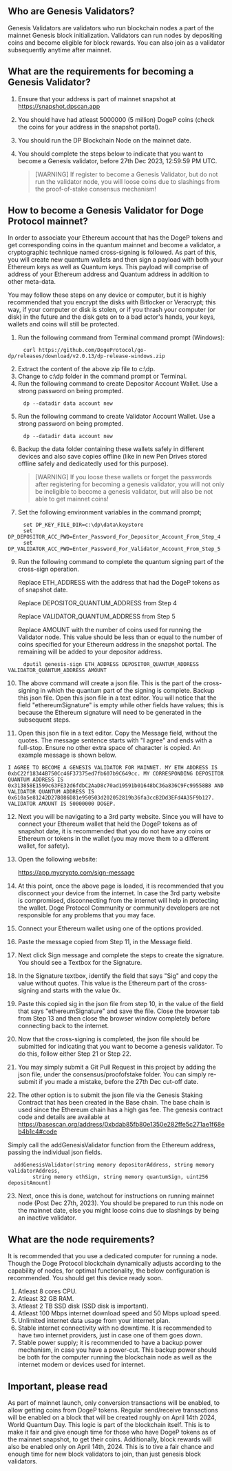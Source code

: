 ## Who are Genesis Validators?
Genesis Validators are validators who run blockchain nodes a part of the mainnet Genesis block initialization. Validators can run nodes by depositing coins and become eligible for block rewards. You can also join as a validator subsequently anytime after mainnet. 

## What are the requirements for becoming a Genesis Validator?
1) Ensure that your address is part of mainnet snapshot at https://snapshot.dpscan.app
2) You should have had atleast 5000000 (5 million) DogeP coins (check the coins for your address in the snapshot portal).
3) You should run the DP Blockchain Node on the mainnet date.
4) You should complete the steps below to indicate that you want to become a Genesis validator, before 27th Dec 2023, 12:59:59 PM UTC.

   > [WARNING] 
   > If register to become a Genesis Validator, but do not run the validator node, you will loose coins due to slashings from the proof-of-stake consensus mechanism!

## How to become a Genesis Validator for Doge Protocol mainnet?

In order to associate your Ethereum account that has the DogeP tokens and get corresponding coins in the quantum mainnet and become a validator, a cryptographic technique named cross-signing is followed. As part of this, you will create new quantum wallets and then sign a payload with both your Ethereum keys as well as Quantum keys. This payload will comprise of address of your Ethereum address and Quantum address in addition to other meta-data.

You may follow these steps on any device or computer, but it is highly recommended that you encrypt the disks with Bitlocker or Veracrypt; this way, if your computer or disk is stolen, or if you thrash your computer (or disk) in the future and the disk gets on to a bad actor's hands, your keys, wallets and coins will still be protected.

1) Run the following command from Terminal command prompt (Windows):
```
     curl https://github.com/DogeProtocol/go-dp/releases/download/v2.0.13/dp-release-windows.zip
```
2) Extract the content of the above zip file to c:\dp.
3) Change to c:\dp folder in the command prompt or Terminal.
4) Run the following command to create Depositor Account Wallet. Use a strong password on being prompted.
```
     dp --datadir data account new
```
5) Run the following command to create Validator Account Wallet. Use a strong password on being prompted.
```
     dp --datadir data account new
```
6) Backup the data folder containing these wallets safely in different devices and also save copies offline (like in new Pen Drives stored offline safely and dedicatedly used for this purpose).

   > [WARNING] 
   > If you loose these wallets or forget the passwords after registering for becoming a genesis validator, you will not only be ineligible to become a genesis validator, but will also be not able to get mainnet coins!
      
8) Set the following environment variables in the command prompt;
```
     set DP_KEY_FILE_DIR=c:\dp\data\keystore
     set DP_DEPOSITOR_ACC_PWD=Enter_Password_For_Depositor_Account_From_Step_4
     set DP_VALIDATOR_ACC_PWD=Enter_Password_For_Validator_Account_From_Step_5
```

9) Run the following command to complete the quantum signing part of the cross-sign operation.

    Replace ETH_ADDRESS with the address that had the DogeP tokens as of snapshot date.
   
    Replace DEPOSITOR_QUANTUM_ADDRESS from Step 4
   
    Replace VALIDATOR_QUANTUM_ADDRESS from Step 5
   
    Replace AMOUNT with the number of coins used for running the Validator node. This value should be less than or equal to the number of coins 
         specified for your Ethereum address in the snapshot portal. The remaining will be added to your depositor address.
   
```
     dputil genesis-sign ETH_ADDRESS DEPOSITOR_QUANTUM_ADDRESS VALIDATOR_QUANTUM_ADDRESS AMOUNT
```

10) The above command will create a json file. This is the part of the cross-signing in which the quantum part of the signing is complete. Backup this json file. Open this json file in a text editor. You will notice that the field "ethereumSignature" is empty while other fields have values; this is because the Ethereum signature will need to be generated in the subsequent steps.
    
12) Open this json file in a text editor. Copy the Message field, without the quotes. The message sentence starts with "I agree" and ends with a full-stop. Ensure no other extra space of character is copied. An example message is shown below.

```
I AGREE TO BECOME A GENESIS VALIDATOR FOR MAINNET. MY ETH ADDRESS IS 0xbC22f18344B750Cc46F37375ed7fb607b9C649cc. MY CORRESPONDING DEPOSITOR QUANTUM ADDRESS IS 0x313858E1599c63FE32d6fdbC2AaD8c70ad19591b01648bC36a836C9Fc99558B8 AND VALIDATOR QUANTUM ADDRESS IS 0x610a5e81242D27B086D81e950503d202052819b36fa3ccB2Dd3EFd4A35F9b127. VALIDATOR AMOUNT IS 50000000 DOGEP.
```

12) Next you will be navigating to a 3rd party website. Since you will have to connect your Ethereum wallet that held the DogeP tokens as of snapshot date, it is recommended that you do not have any coins or Ethereum or tokens in the wallet (you may move them to a different wallet, for safety).

13) Open the following website:

    https://app.mycrypto.com/sign-message

14) At this point, once the above page is loaded, it is recommended that you disconnect your device from the internet. In case the 3rd party website is compromised, disconnecting from the internet will help in protecting the wallet. Doge Protocol Community or community developers are not responsible for any problems that you may face.

15) Connect your Ethereum wallet using one of the options provided.

16) Paste the message copied from Step 11, in the Message field.

17) Next click Sign message and complete the steps to create the signature. You should see a Textbox for the Signature.

18) In the Signature textbox, identify the field that says "Sig" and copy the value without quotes. This value is the Ethereum part of the cross-signing and starts with the value 0x.

19) Paste this copied sig in the json file from step 10, in the value of the field that says "ethereumSignature" and save the file. Close the browser tab from Step 13 and then close the browser window completely before connecting back to the internet.

20) Now that the cross-signing is completed, the json file should be submitted for indicating that you want to become a genesis validator. To do this, follow either Step 21 or Step 22.

21) You may simply submit a Git Pull Request in this project by adding the json file, under the consensus/proofofstake folder. You can simply re-submit if you made a mistake, before the 27th Dec cut-off date.

22) The other option is to submit the json file via the Genesis Staking Contract that has been created in the Base chain. The base chain is used since the Ethereum chain has a high gas fee. The genesis contract code and details are available at https://basescan.org/address/0xbdab85fb80e1350e282ffe5c271ae1f68eb4b1c4#code

Simply call the addGenesisValidator function from the Ethereum address, passing the individual json fields.

```
  addGenesisValidator(string memory depositorAddress, string memory validatorAddress, 
        string memory ethSign, string memory quantumSign, uint256 depositAmount)
```

23) Next, once this is done, watchout for instructions on running mainnet node (Post Dec 27th, 2023). You should be prepared to run this node on the mainnet date, else you might loose coins due to slashings by being an inactive validator.

## What are the node requirements?

It is recommended that you use a dedicated computer for running a node. Though the Doge Protocol blockchain dynamically adjusts according to the capability of nodes, for optimal functionality, the below configuration is recommended. You should get this device ready soon.

1) Atleast 8 cores CPU.
2) Atleast 32 GB RAM.
3) Atleast 2 TB SSD disk (SSD disk is important).
4) Atleast 100 Mbps internet download speed and 50 Mbps upload speed.
5) Unlimited internet data usage from your internet plan.
6) Stable internet connectivity with no downtime. It is recommended to have two internet providers, just in case one of them goes down.
7) Stable power supply; it is recommended to have a backup power mechanism, in case you have a power-cut. This backup power should be both for the computer running the blockchain node as well as the internet modem or devices used for internet.

## Important, please read

As part of mainnet launch, only conversion transactions will be enabled, to allow getting coins from DogeP tokens. Regular send/receive transactions will be enabled on a block that will be created roughly on April 14th 2024, World Quantum Day. This logic is part of the blockchain itself. This is to make it fair and give enough time for those who have DogeP tokens as of the mainnet snapshot, to get their coins. Additionally, block rewards will also be enabled only on April 14th, 2024. This is to tive a fair chance and enough time for new block validators to join, than just genesis block validators.
